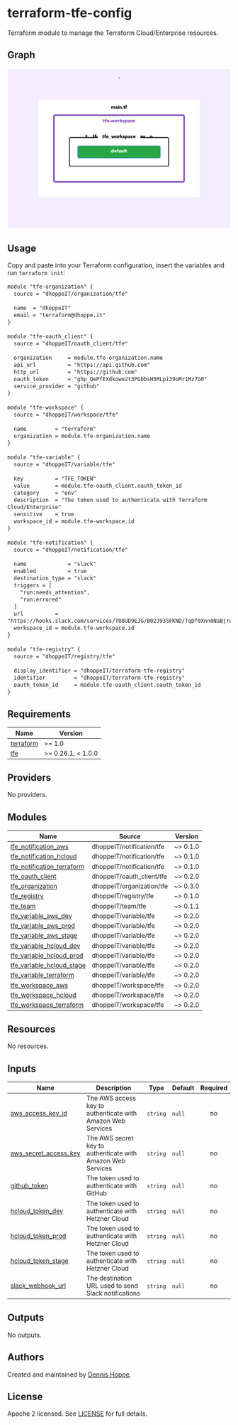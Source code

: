 # terraform-tfe-config

Terraform module to manage the Terraform Cloud/Enterprise resources.

## Graph

![Graph](https://github.com/dhoppeIT/terraform-tfe-config/blob/main/rover.png)

## Usage

Copy and paste into your Terraform configuration, insert the variables and run ```terraform init```:

```hcl
module "tfe-organization" {
  source = "dhoppeIT/organization/tfe"

  name  = "dhoppeIT"
  email = "terraform@dhoppe.it"
}

module "tfe-oauth_client" {
  source = "dhoppeIT/oauth_client/tfe"

  organization     = module.tfe-organization.name
  api_url          = "https://api.github.com"
  http_url         = "https://github.com"
  oauth_token      = "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"
  service_provider = "github"
}

module "tfe-workspace" {
  source = "dhoppeIT/workspace/tfe"

  name         = "terraform"
  organization = module.tfe-organization.name
}

module "tfe-variable" {
  source = "dhoppeIT/variable/tfe"

  key          = "TFE_TOKEN"
  value        = module.tfe-oauth_client.oauth_token_id
  category     = "env"
  description  = "The token used to authenticate with Terraform Cloud/Enterprise"
  sensitive    = true
  workspace_id = module.tfe-workspace.id
}

module "tfe-notification" {
  source = "dhoppeIT/notification/tfe"

  name             = "slack"
  enabled          = true
  destination_type = "slack"
  triggers = [
    "run:needs_attention",
    "run:errored"
  ]
  url          = "https://hooks.slack.com/services/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"
  workspace_id = module.tfe-workspace.id
}

module "tfe-registry" {
  source = "dhoppeIT/registry/tfe"

  display_identifier = "dhoppeIT/terraform-tfe-registry"
  identifier         = "dhoppeIT/terraform-tfe-registry"
  oauth_token_id     = module.tfe-oauth_client.oauth_token_id
}
```

<!--- BEGIN_TF_DOCS --->
## Requirements

| Name | Version |
|------|---------|
| <a name="requirement_terraform"></a> [terraform](#requirement\_terraform) | >= 1.0 |
| <a name="requirement_tfe"></a> [tfe](#requirement\_tfe) | >= 0.26.1, < 1.0.0 |

## Providers

No providers.

## Modules

| Name | Source | Version |
|------|--------|---------|
| <a name="module_tfe_notification_aws"></a> [tfe\_notification\_aws](#module\_tfe\_notification\_aws) | dhoppeIT/notification/tfe | ~> 0.1.0 |
| <a name="module_tfe_notification_hcloud"></a> [tfe\_notification\_hcloud](#module\_tfe\_notification\_hcloud) | dhoppeIT/notification/tfe | ~> 0.1.0 |
| <a name="module_tfe_notification_terraform"></a> [tfe\_notification\_terraform](#module\_tfe\_notification\_terraform) | dhoppeIT/notification/tfe | ~> 0.1.0 |
| <a name="module_tfe_oauth_client"></a> [tfe\_oauth\_client](#module\_tfe\_oauth\_client) | dhoppeIT/oauth_client/tfe | ~> 0.2.0 |
| <a name="module_tfe_organization"></a> [tfe\_organization](#module\_tfe\_organization) | dhoppeIT/organization/tfe | ~> 0.3.0 |
| <a name="module_tfe_registry"></a> [tfe\_registry](#module\_tfe\_registry) | dhoppeIT/registry/tfe | ~> 0.1.0 |
| <a name="module_tfe_team"></a> [tfe\_team](#module\_tfe\_team) | dhoppeIT/team/tfe | ~> 0.1.1 |
| <a name="module_tfe_variable_aws_dev"></a> [tfe\_variable\_aws\_dev](#module\_tfe\_variable\_aws\_dev) | dhoppeIT/variable/tfe | ~> 0.2.0 |
| <a name="module_tfe_variable_aws_prod"></a> [tfe\_variable\_aws\_prod](#module\_tfe\_variable\_aws\_prod) | dhoppeIT/variable/tfe | ~> 0.2.0 |
| <a name="module_tfe_variable_aws_stage"></a> [tfe\_variable\_aws\_stage](#module\_tfe\_variable\_aws\_stage) | dhoppeIT/variable/tfe | ~> 0.2.0 |
| <a name="module_tfe_variable_hcloud_dev"></a> [tfe\_variable\_hcloud\_dev](#module\_tfe\_variable\_hcloud\_dev) | dhoppeIT/variable/tfe | ~> 0.2.0 |
| <a name="module_tfe_variable_hcloud_prod"></a> [tfe\_variable\_hcloud\_prod](#module\_tfe\_variable\_hcloud\_prod) | dhoppeIT/variable/tfe | ~> 0.2.0 |
| <a name="module_tfe_variable_hcloud_stage"></a> [tfe\_variable\_hcloud\_stage](#module\_tfe\_variable\_hcloud\_stage) | dhoppeIT/variable/tfe | ~> 0.2.0 |
| <a name="module_tfe_variable_terraform"></a> [tfe\_variable\_terraform](#module\_tfe\_variable\_terraform) | dhoppeIT/variable/tfe | ~> 0.2.0 |
| <a name="module_tfe_workspace_aws"></a> [tfe\_workspace\_aws](#module\_tfe\_workspace\_aws) | dhoppeIT/workspace/tfe | ~> 0.2.0 |
| <a name="module_tfe_workspace_hcloud"></a> [tfe\_workspace\_hcloud](#module\_tfe\_workspace\_hcloud) | dhoppeIT/workspace/tfe | ~> 0.2.0 |
| <a name="module_tfe_workspace_terraform"></a> [tfe\_workspace\_terraform](#module\_tfe\_workspace\_terraform) | dhoppeIT/workspace/tfe | ~> 0.2.0 |

## Resources

No resources.

## Inputs

| Name | Description | Type | Default | Required |
|------|-------------|------|---------|:--------:|
| <a name="input_aws_access_key_id"></a> [aws\_access\_key\_id](#input\_aws\_access\_key\_id) | The AWS access key to authenticate with Amazon Web Services | `string` | `null` | no |
| <a name="input_aws_secret_access_key"></a> [aws\_secret\_access\_key](#input\_aws\_secret\_access\_key) | The AWS secret key to authenticate with Amazon Web Services | `string` | `null` | no |
| <a name="input_github_token"></a> [github\_token](#input\_github\_token) | The token used to authenticate with GitHub | `string` | `null` | no |
| <a name="input_hcloud_token_dev"></a> [hcloud\_token\_dev](#input\_hcloud\_token\_dev) | The token used to authenticate with Hetzner Cloud | `string` | `null` | no |
| <a name="input_hcloud_token_prod"></a> [hcloud\_token\_prod](#input\_hcloud\_token\_prod) | The token used to authenticate with Hetzner Cloud | `string` | `null` | no |
| <a name="input_hcloud_token_stage"></a> [hcloud\_token\_stage](#input\_hcloud\_token\_stage) | The token used to authenticate with Hetzner Cloud | `string` | `null` | no |
| <a name="input_slack_webhook_url"></a> [slack\_webhook\_url](#input\_slack\_webhook\_url) | The destination URL used to send Slack notifications | `string` | `null` | no |

## Outputs

No outputs.

<!--- END_TF_DOCS --->

## Authors

Created and maintained by [Dennis Hoppe](https://github.com/dhoppeIT/).

## License

Apache 2 licensed. See [LICENSE](https://github.com/dhoppeIT/terraform-tfe-config/blob/main/LICENSE) for full details.

